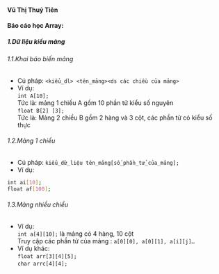 #### Vũ Thị Thuỷ Tiên  
#### **Báo cáo học Array:**  

##### 1.Dữ liệu kiểu mảng  
###### 1.1.Khai báo biến mảng  
- Cú pháp: `<kiểu_dl> <tên_mảng><ds các chiều của mảng>`  
- Ví dụ:  
`int A[10];`  
Tức là: mảng 1 chiều A gồm 10 phần tử kiểu số nguyên  
`float B[2] [3];`  
Tức là: Mảng 2 chiều B gồm 2 hàng và 3 cột, các phần tử có kiểu số thực  
###### 1.2.Mảng 1 chiều  
- Cú pháp: `kiểu_dữ_liệu tên_mảng[số_phần_tử_của_mảng];`  
- Ví dụ:   
```sh
int ai[10];  
float af[100];
```
###### 1.3.Mảng nhiều chiều  
- Ví dụ:  
`int a[4][10];` là mảng có 4 hàng, 10 cột  
Truy cập các phần tử của mảng : `a[0][0], a[0][1], a[i][j]…`  
- Ví dụ khác:  
`float arr[3][4][5];`  
`char arrc[4][4];`  
